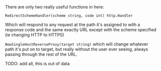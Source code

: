 There are only two really useful functions in here:

`RedirectSchemeHandler(scheme string, code int) http.Handler`

Which will respond to any request at the path it's assigned to with a response code and the same exactly URL except with the scheme specified (ie changing HTTP to HTTPS)

`NewSingleHostReverseProxy(target string)` which will change whatever path it's put on to target, but really without the user ever seeing, always passing through the rest of the URL.

TODO: add all, this is out of data
